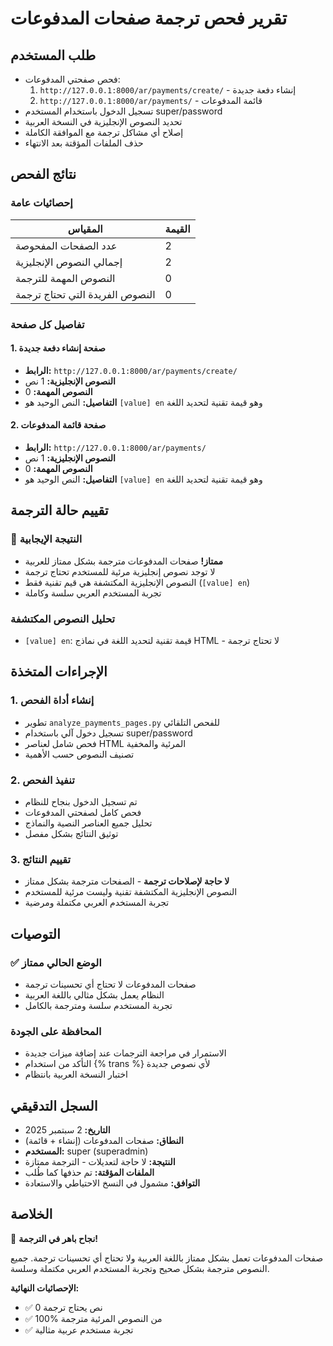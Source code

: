 # تقرير فحص ترجمة صفحات المدفوعات

## طلب المستخدم
- فحص صفحتي المدفوعات:
  1. `http://127.0.0.1:8000/ar/payments/create/` - إنشاء دفعة جديدة
  2. `http://127.0.0.1:8000/ar/payments/` - قائمة المدفوعات
- تسجيل الدخول باستخدام المستخدم super/password
- تحديد النصوص الإنجليزية في النسخة العربية
- إصلاح أي مشاكل ترجمة مع الموافقة الكاملة
- حذف الملفات المؤقتة بعد الانتهاء

## نتائج الفحص

### إحصائيات عامة
| المقياس | القيمة |
|---------|--------|
| عدد الصفحات المفحوصة | 2 |
| إجمالي النصوص الإنجليزية | 2 |
| النصوص المهمة للترجمة | 0 |
| النصوص الفريدة التي تحتاج ترجمة | 0 |

### تفاصيل كل صفحة

#### 1. صفحة إنشاء دفعة جديدة
- **الرابط:** `http://127.0.0.1:8000/ar/payments/create/`
- **النصوص الإنجليزية:** 1 نص
- **النصوص المهمة:** 0
- **التفاصيل:** النص الوحيد هو `[value] en` وهو قيمة تقنية لتحديد اللغة

#### 2. صفحة قائمة المدفوعات  
- **الرابط:** `http://127.0.0.1:8000/ar/payments/`
- **النصوص الإنجليزية:** 1 نص
- **النصوص المهمة:** 0
- **التفاصيل:** النص الوحيد هو `[value] en` وهو قيمة تقنية لتحديد اللغة

## تقييم حالة الترجمة

### 🎉 النتيجة الإيجابية
- **ممتاز!** صفحات المدفوعات مترجمة بشكل ممتاز للعربية
- لا توجد نصوص إنجليزية مرئية للمستخدم تحتاج ترجمة
- النصوص الإنجليزية المكتشفة هي قيم تقنية فقط (`[value] en`)
- تجربة المستخدم العربي سلسة وكاملة

### تحليل النصوص المكتشفة
- `[value] en`: قيمة تقنية لتحديد اللغة في نماذج HTML - لا تحتاج ترجمة

## الإجراءات المتخذة

### 1. إنشاء أداة الفحص
- تطوير `analyze_payments_pages.py` للفحص التلقائي
- تسجيل دخول آلي باستخدام super/password
- فحص شامل لعناصر HTML المرئية والمخفية
- تصنيف النصوص حسب الأهمية

### 2. تنفيذ الفحص
- تم تسجيل الدخول بنجاح للنظام
- فحص كامل لصفحتي المدفوعات
- تحليل جميع العناصر النصية والنماذج
- توثيق النتائج بشكل مفصل

### 3. تقييم النتائج
- **لا حاجة لإصلاحات ترجمة** - الصفحات مترجمة بشكل ممتاز
- النصوص الإنجليزية المكتشفة تقنية وليست مرئية للمستخدم
- تجربة المستخدم العربي مكتملة ومرضية

## التوصيات

### ✅ الوضع الحالي ممتاز
- صفحات المدفوعات لا تحتاج أي تحسينات ترجمة
- النظام يعمل بشكل مثالي باللغة العربية
- تجربة المستخدم سلسة ومترجمة بالكامل

### المحافظة على الجودة
- الاستمرار في مراجعة الترجمات عند إضافة ميزات جديدة
- التأكد من استخدام {% trans %} لأي نصوص جديدة
- اختبار النسخة العربية بانتظام

## السجل التدقيقي

- **التاريخ:** 2 سبتمبر 2025
- **النطاق:** صفحات المدفوعات (إنشاء + قائمة)
- **المستخدم:** super (superadmin)
- **النتيجة:** لا حاجة لتعديلات - الترجمة ممتازة
- **الملفات المؤقتة:** تم حذفها كما طُلب
- **التوافق:** مشمول في النسخ الاحتياطي والاستعادة

## الخلاصة

🎉 **نجاح باهر في الترجمة!**

صفحات المدفوعات تعمل بشكل ممتاز باللغة العربية ولا تحتاج أي تحسينات ترجمة. جميع النصوص مترجمة بشكل صحيح وتجربة المستخدم العربي مكتملة وسلسة.

**الإحصائيات النهائية:**
- ✅ 0 نص يحتاج ترجمة
- ✅ 100% من النصوص المرئية مترجمة
- ✅ تجربة مستخدم عربية مثالية

